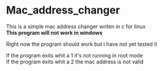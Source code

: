 # Mac_address_changer
This is a simple mac address changer writen in c for linux    
**This program will not work in windows**
  
  Right now the program should work but i have not yet tested it
   
If the program exits whit a 1 it's not running in root mode  
If the program exits whit a 2 the mac address is not valid
